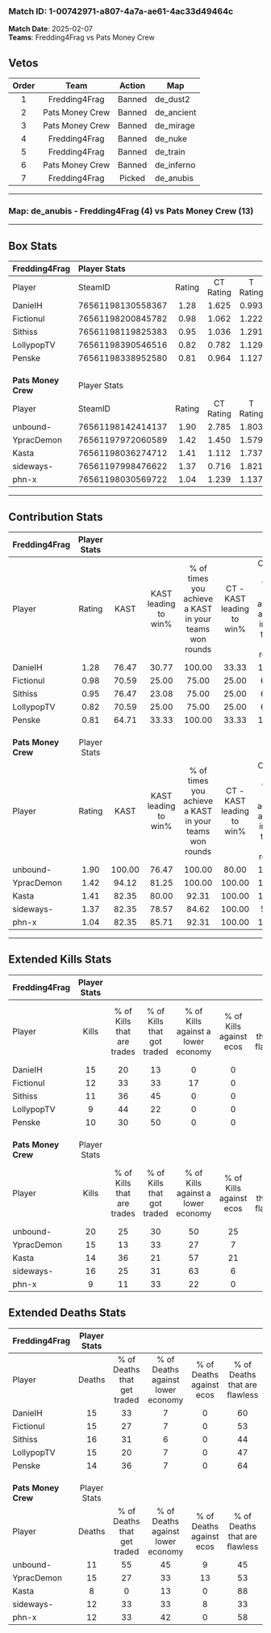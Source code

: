 ### Match ID: 1-00742971-a807-4a7a-ae61-4ac33d49464c  
**Match Date**: 2025-02-07  
**Teams**: Fredding4Frag vs Pats Money Crew  

## Vetos  

| Order | Team | Action | Map |
| :---: | :--: | :----: | --- |
| 1 | Fredding4Frag | Banned | de_dust2 |
| 2 | Pats Money Crew | Banned | de_ancient |
| 3 | Pats Money Crew | Banned | de_mirage |
| 4 | Fredding4Frag | Banned | de_nuke |
| 5 | Fredding4Frag | Banned | de_train |
| 6 | Pats Money Crew | Banned | de_inferno |
| 7 | Fredding4Frag | Picked | de_anubis |

---  

### **Map**: de_anubis - Fredding4Frag (4) vs Pats Money Crew (13)  
---  

## Box Stats  

| **Fredding4Frag**   | Player Stats      |        |           |          |        |       |       |         |        |      |     |
| :- | :- | :-: | :-: | :-: | :-: | :-: | :-: | :-: | :-: | :-: | :-: |
| Player              | SteamID           | Rating | CT Rating | T Rating |  KAST  |  ADR  | Kills | Assists | Deaths | K/D  | HS% |
| DanieIH             | 76561198130558367 |  1.28  |   1.625   |  0.993   | 76.47  | 106.1 |  15   |    5    |   15   | 1.00 | 60  |
| Fictionul           | 76561198200845782 |  0.98  |   1.062   |  1.222   | 70.59  | 79.7  |  12   |    2    |   15   | 0.80 | 41  |
| Sithiss             | 76561198119825383 |  0.95  |   1.036   |  1.291   | 76.47  | 77.4  |  11   |    5    |   16   | 0.69 | 36  |
| LollypopTV          | 76561198390546516 |  0.82  |   0.782   |  1.129   | 70.59  | 71.1  |   9   |    5    |   15   | 0.60 | 55  |
| Penske              | 76561198338952580 |  0.81  |   0.964   |  1.127   | 64.71  | 59.7  |  10   |    3    |   14   | 0.71 | 60  |
|                     |                   |        |           |          |        |       |       |         |        |      |     |
|                     |                   |        |           |          |        |       |       |         |        |      |     |
|                     |                   |        |           |          |        |       |       |         |        |      |     |
| **Pats Money Crew** | Player Stats      |        |           |          |        |       |       |         |        |      |     |
| Player              | SteamID           | Rating | CT Rating | T Rating |  KAST  |  ADR  | Kills | Assists | Deaths | K/D  | HS% |
| unbound-            | 76561198142414137 |  1.90  |   2.785   |  1.803   | 100.00 | 122.9 |  20   |    8    |   11   | 1.82 | 35  |
| YpracDemon          | 76561197972060589 |  1.42  |   1.450   |  1.579   | 94.12  | 100.7 |  15   |    9    |   15   | 1.00 | 80  |
| Kasta               | 76561198036274712 |  1.41  |   1.112   |  1.737   | 82.35  | 81.4  |  14   |    4    |   8    | 1.75 | 71  |
| sideways-           | 76561197998476622 |  1.37  |   0.716   |  1.821   | 82.35  | 78.9  |  16   |    3    |   12   | 1.33 | 43  |
| phn-x               | 76561198030569722 |  1.04  |   1.239   |  1.137   | 82.35  | 75.7  |   9   |    9    |   12   | 0.75 | 44  |
---  

## Contribution Stats  

| **Fredding4Frag**   | Player Stats |        |                      |                                                        |                           |                                                             |                          |                                                            |
| :- | :-: | :-: | :-: | :-: | :-: | :-: | :-: | :-: |
| Player              |    Rating    |  KAST  | KAST leading to win% | % of times you achieve a KAST in your teams won rounds | CT - KAST leading to win% | CT - % of times you achieve a KAST in your teams won rounds | T - KAST leading to win% | T - % of times you achieve a KAST in your teams won rounds |
| DanieIH             |     1.28     | 76.47  |        30.77         |                         100.00                         |           33.33           |                           100.00                            |          25.00           |                           100.00                           |
| Fictionul           |     0.98     | 70.59  |        25.00         |                         75.00                          |           25.00           |                            66.67                            |          25.00           |                           100.00                           |
| Sithiss             |     0.95     | 76.47  |        23.08         |                         75.00                          |           25.00           |                            66.67                            |          20.00           |                           100.00                           |
| LollypopTV          |     0.82     | 70.59  |        25.00         |                         75.00                          |           25.00           |                            66.67                            |          25.00           |                           100.00                           |
| Penske              |     0.81     | 64.71  |        33.33         |                         100.00                         |           33.33           |                           100.00                            |          33.33           |                           100.00                           |
|                     |              |        |                      |                                                        |                           |                                                             |                          |                                                            |
|                     |              |        |                      |                                                        |                           |                                                             |                          |                                                            |
|                     |              |        |                      |                                                        |                           |                                                             |                          |                                                            |
| **Pats Money Crew** | Player Stats |        |                      |                                                        |                           |                                                             |                          |                                                            |
| Player              |    Rating    |  KAST  | KAST leading to win% | % of times you achieve a KAST in your teams won rounds | CT - KAST leading to win% | CT - % of times you achieve a KAST in your teams won rounds | T - KAST leading to win% | T - % of times you achieve a KAST in your teams won rounds |
| unbound-            |     1.90     | 100.00 |        76.47         |                         100.00                         |           80.00           |                           100.00                            |          75.00           |                           100.00                           |
| YpracDemon          |     1.42     | 94.12  |        81.25         |                         100.00                         |          100.00           |                           100.00                            |          75.00           |                           100.00                           |
| Kasta               |     1.41     | 82.35  |        80.00         |                         92.31                          |          100.00           |                           100.00                            |          72.73           |                           88.89                            |
| sideways-           |     1.37     | 82.35  |        78.57         |                         84.62                          |          100.00           |                            50.00                            |          75.00           |                           100.00                           |
| phn-x               |     1.04     | 82.35  |        85.71         |                         92.31                          |          100.00           |                           100.00                            |          80.00           |                           88.89                            |
---  

## Extended Kills Stats  

| **Fredding4Frag**   | Player Stats |                            |                            |                                    |                         |                              |                                 |                                       |                    |           |
| :- | :-: | :-: | :-: | :-: | :-: | :-: | :-: | :-: | :-: | :-: |
| Player              |    Kills     | % of Kills that are trades | % of Kills that got traded | % of Kills against a lower economy | % of Kills against ecos | % of Kills that are flawless | % of Kills that are close duels | % of Kills that are assisted by flash | Pistol Round Kills | AWP Kills |
| DanieIH             |      15      |             20             |             13             |                 0                  |            0            |              60              |                7                |                   0                   |         0          |     2     |
| Fictionul           |      12      |             33             |             33             |                 17                 |            0            |              50              |               17                |                   0                   |         0          |     2     |
| Sithiss             |      11      |             36             |             45             |                 0                  |            0            |              45              |                0                |                   0                   |         0          |     0     |
| LollypopTV          |      9       |             44             |             22             |                 0                  |            0            |              56              |                0                |                   0                   |         0          |     3     |
| Penske              |      10      |             30             |             50             |                 0                  |            0            |              50              |                0                |                   0                   |         0          |     3     |
|                     |              |                            |                            |                                    |                         |                              |                                 |                                       |                    |           |
|                     |              |                            |                            |                                    |                         |                              |                                 |                                       |                    |           |
|                     |              |                            |                            |                                    |                         |                              |                                 |                                       |                    |           |
| **Pats Money Crew** | Player Stats |                            |                            |                                    |                         |                              |                                 |                                       |                    |           |
| Player              |    Kills     | % of Kills that are trades | % of Kills that got traded | % of Kills against a lower economy | % of Kills against ecos | % of Kills that are flawless | % of Kills that are close duels | % of Kills that are assisted by flash | Pistol Round Kills | AWP Kills |
| unbound-            |      20      |             25             |             30             |                 50                 |           25            |              45              |                0                |                   0                   |         0          |     1     |
| YpracDemon          |      15      |             13             |             33             |                 27                 |            7            |              60              |                7                |                  13                   |         0          |     1     |
| Kasta               |      14      |             36             |             21             |                 57                 |           21            |              79              |                7                |                   0                   |         0          |     0     |
| sideways-           |      16      |             25             |             31             |                 63                 |            6            |              38              |                0                |                   6                   |         0          |     1     |
| phn-x               |      9       |             11             |             33             |                 22                 |            0            |              56              |                0                |                   0                   |         0          |     1     |
## Extended Deaths Stats  

| **Fredding4Frag**   | Player Stats |                             |                                   |                          |                               |                            |                           |               |
| :- | :-: | :-: | :-: | :-: | :-: | :-: | :-: | :-: |
| Player              |    Deaths    | % of Deaths that get traded | % of Deaths against lower economy | % of Deaths against ecos | % of Deaths that are flawless | % of Deaths that are close | % of Deaths while blinded | Deaths to AWP |
| DanieIH             |      15      |             33              |                 7                 |            0             |              60               |             0              |             0             |       0       |
| Fictionul           |      15      |             27              |                 7                 |            0             |              53               |             0              |             7             |       0       |
| Sithiss             |      16      |             31              |                 6                 |            0             |              44               |             0              |             0             |       0       |
| LollypopTV          |      15      |             20              |                 7                 |            0             |              47               |             13             |             7             |       0       |
| Penske              |      14      |             36              |                 7                 |            0             |              64               |             0              |             7             |       0       |
|                     |              |                             |                                   |                          |                               |                            |                           |               |
|                     |              |                             |                                   |                          |                               |                            |                           |               |
|                     |              |                             |                                   |                          |                               |                            |                           |               |
| **Pats Money Crew** | Player Stats |                             |                                   |                          |                               |                            |                           |               |
| Player              |    Deaths    | % of Deaths that get traded | % of Deaths against lower economy | % of Deaths against ecos | % of Deaths that are flawless | % of Deaths that are close | % of Deaths while blinded | Deaths to AWP |
| unbound-            |      11      |             55              |                45                 |            9             |              45               |             0              |             0             |       0       |
| YpracDemon          |      15      |             27              |                33                 |            13            |              53               |             7              |             0             |       0       |
| Kasta               |      8       |              0              |                13                 |            0             |              88               |             0              |             0             |       0       |
| sideways-           |      12      |             33              |                33                 |            8             |              33               |             0              |             0             |       0       |
| phn-x               |      12      |             33              |                42                 |            0             |              58               |             17             |             0             |       0       |
